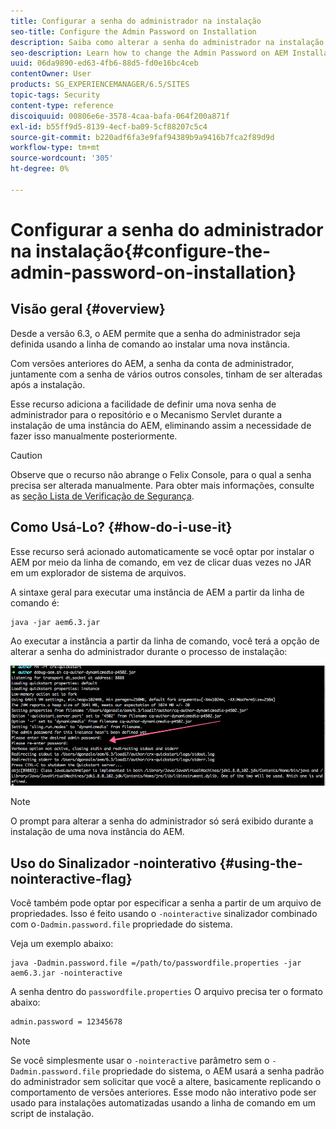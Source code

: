 ```yaml
---
title: Configurar a senha do administrador na instalação
seo-title: Configure the Admin Password on Installation
description: Saiba como alterar a senha do administrador na instalação do AEM.
seo-description: Learn how to change the Admin Password on AEM Installation.
uuid: 06da9890-ed63-4fb6-88d5-fd0e16bc4ceb
contentOwner: User
products: SG_EXPERIENCEMANAGER/6.5/SITES
topic-tags: Security
content-type: reference
discoiquuid: 00806e6e-3578-4caa-bafa-064f200a871f
exl-id: b55ff9d5-8139-4ecf-ba09-5cf88207c5c4
source-git-commit: b220adf6fa3e9faf94389b9a9416b7fca2f89d9d
workflow-type: tm+mt
source-wordcount: '305'
ht-degree: 0%

---
```


# Configurar a senha do administrador na instalação{#configure-the-admin-password-on-installation}

## Visão geral {#overview}

Desde a versão 6.3, o AEM permite que a senha do administrador seja definida usando a linha de comando ao instalar uma nova instância.

Com versões anteriores do AEM, a senha da conta de administrador, juntamente com a senha de vários outros consoles, tinham de ser alteradas após a instalação.

Esse recurso adiciona a facilidade de definir uma nova senha de administrador para o repositório e o Mecanismo Servlet durante a instalação de uma instância do AEM, eliminando assim a necessidade de fazer isso manualmente posteriormente.

>[!CAUTION]
>
>Observe que o recurso não abrange o Felix Console, para o qual a senha precisa ser alterada manualmente. Para obter mais informações, consulte as [seção Lista de Verificação de Segurança](/help/sites-administering/security-checklist.md#change-default-passwords-for-the-aem-and-osgi-console-admin-accounts).

## Como Usá-Lo? {#how-do-i-use-it}

Esse recurso será acionado automaticamente se você optar por instalar o AEM por meio da linha de comando, em vez de clicar duas vezes no JAR em um explorador de sistema de arquivos.

A sintaxe geral para executar uma instância de AEM a partir da linha de comando é:

```shell
java -jar aem6.3.jar
```

Ao executar a instância a partir da linha de comando, você terá a opção de alterar a senha do administrador durante o processo de instalação:

![chlimage_1-116](assets/chlimage_1-116a.png)

>[!NOTE]
>
>O prompt para alterar a senha do administrador só será exibido durante a instalação de uma nova instância do AEM.

## Uso do Sinalizador -nointerativo {#using-the-nointeractive-flag}

Você também pode optar por especificar a senha a partir de um arquivo de propriedades. Isso é feito usando o `-nointeractive` sinalizador combinado com o`-Dadmin.password.file` propriedade do sistema.

Veja um exemplo abaixo:

```shell
java -Dadmin.password.file =/path/to/passwordfile.properties -jar aem6.3.jar -nointeractive
```

A senha dentro do `passwordfile.properties` O arquivo precisa ter o formato abaixo:

```xml
admin.password = 12345678
```

>[!NOTE]
>
>Se você simplesmente usar o `-nointeractive` parâmetro sem o `-Dadmin.password.file` propriedade do sistema, o AEM usará a senha padrão do administrador sem solicitar que você a altere, basicamente replicando o comportamento de versões anteriores. Esse modo não interativo pode ser usado para instalações automatizadas usando a linha de comando em um script de instalação.
